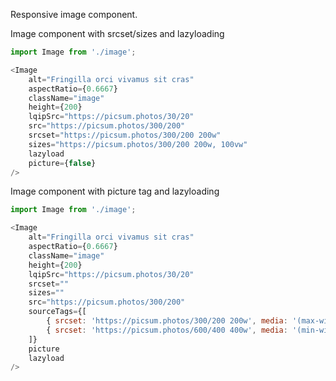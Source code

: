 Responsive image component.

Image component with srcset/sizes and lazyloading
```js
import Image from './image';

<Image
    alt="Fringilla orci vivamus sit cras"
    aspectRatio={0.6667}
    className="image"
    height={200}
    lqipSrc="https://picsum.photos/30/20"
    src="https://picsum.photos/300/200"
    srcset="https://picsum.photos/300/200 200w"
    sizes="https://picsum.photos/300/200 200w, 100vw"
    lazyload
    picture={false}
/>
```

Image component with picture tag and lazyloading
```js
import Image from './image';

<Image
    alt="Fringilla orci vivamus sit cras"
    aspectRatio={0.6667}
    className="image"
    height={200}
    lqipSrc="https://picsum.photos/30/20"
    srcset=""
    sizes=""
    src="https://picsum.photos/300/200"
    sourceTags={[
        { srcset: 'https://picsum.photos/300/200 200w', media: '(max-width: 960px)'},
        { srcset: 'https://picsum.photos/600/400 400w', media: '(min-width: 960px)'},
    ]}
    picture
    lazyload
/>
````